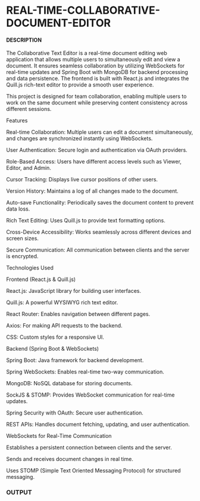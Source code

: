 # REAL-TIME-COLLABORATIVE-DOCUMENT-EDITOR

#### DESCRIPTION
The Collaborative Text Editor is a real-time document editing web application that allows multiple users to simultaneously edit and view a document. It ensures seamless collaboration by utilizing WebSockets for real-time updates and Spring Boot with MongoDB for backend processing and data persistence. The frontend is built with React.js and integrates the Quill.js rich-text editor to provide a smooth user experience.

This project is designed for team collaboration, enabling multiple users to work on the same document while preserving content consistency across different sessions.

Features

Real-time Collaboration: Multiple users can edit a document simultaneously, and changes are synchronized instantly using WebSockets.

User Authentication: Secure login and authentication via OAuth providers.

Role-Based Access: Users have different access levels such as Viewer, Editor, and Admin.

Cursor Tracking: Displays live cursor positions of other users.

Version History: Maintains a log of all changes made to the document.

Auto-save Functionality: Periodically saves the document content to prevent data loss.

Rich Text Editing: Uses Quill.js to provide text formatting options.

Cross-Device Accessibility: Works seamlessly across different devices and screen sizes.

Secure Communication: All communication between clients and the server is encrypted.

Technologies Used

Frontend (React.js & Quill.js)

React.js: JavaScript library for building user interfaces.

Quill.js: A powerful WYSIWYG rich text editor.

React Router: Enables navigation between different pages.

Axios: For making API requests to the backend.

CSS: Custom styles for a responsive UI.

Backend (Spring Boot & WebSockets)

Spring Boot: Java framework for backend development.

Spring WebSockets: Enables real-time two-way communication.

MongoDB: NoSQL database for storing documents.

SockJS & STOMP: Provides WebSocket communication for real-time updates.

Spring Security with OAuth: Secure user authentication.

REST APIs: Handles document fetching, updating, and user authentication.

WebSockets for Real-Time Communication

Establishes a persistent connection between clients and the server.

Sends and receives document changes in real time.

Uses STOMP (Simple Text Oriented Messaging Protocol) for structured messaging.

### OUTPUT
